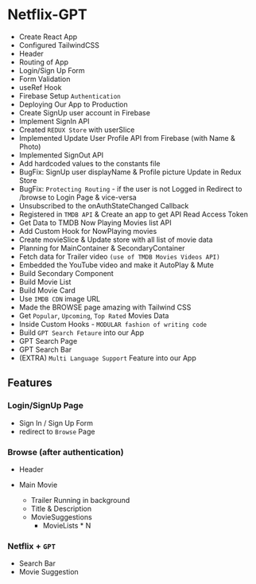 # Netflix-GPT

- Create React App
- Configured TailwindCSS
- Header
- Routing of App
- Login/Sign Up Form
- Form Validation
- useRef Hook
- Firebase Setup `Authentication`
- Deploying Our App to Production
- Create SignUp user account in Firebase
- Implement SignIn API
- Created `REDUX Store` with userSlice
- Implemented Update User Profile API from Firebase (with Name & Photo)
- Implemented SignOut API
- Add hardcoded values to the constants file
- BugFix: SignUp user displayName & Profile picture Update in Redux Store
- BugFix: `Protecting Routing` - if the user is not Logged in Redirect to /browse to Login Page & vice-versa
- Unsubscribed to the onAuthStateChanged Callback
- Registered in `TMDB API` & Create an app to get API Read Access Token
- Get Data to TMDB Now Playing Movies list API
- Add Custom Hook for NowPlaying movies
- Create movieSlice & Update store with all list of movie data
- Planning for MainContainer & SecondaryContainer
- Fetch data for Trailer video `(use of TMDB Movies Videos API)`
- Embedded the YouTube video and make it AutoPlay & Mute
- Build Secondary Component
- Build Movie List
- Build Movie Card
- Use `IMDB CDN` image URL
- Made the BROWSE page amazing with Tailwind CSS
- Get `Popular`, `Upcoming`, `Top Rated` Movies Data
- Inside Custom Hooks - `MODULAR fashion of writing code`
- Build `GPT Search Fetaure` into our App
- GPT Search Page
- GPT Search Bar
- (EXTRA) `Multi Language Support` Feature into our App

## Features

### Login/SignUp Page

- Sign In / Sign Up Form
- redirect to `Browse` Page

### Browse (after authentication)

- Header
- Main Movie

  - Trailer Running in background
  - Title & Description
  - MovieSuggestions
    - MovieLists \* N

### Netflix + `GPT`

- Search Bar
- Movie Suggestion
